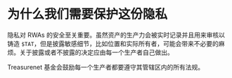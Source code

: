 # 为什么我们需要保护这份隐私

隐私对 RWAs 的安全至关重要。虽然资产的生产力会被实时记录并且用来审核以铸造 `$TAT`，但是披露敏感细节，比如位置和实际所有者，可能会带来不必要的麻烦。关于披露或者不披露的决定应由每一个生产者自己做出。

Treasurenet 基金会鼓励每一个生产者都要遵守其管辖区内的所有法规。
